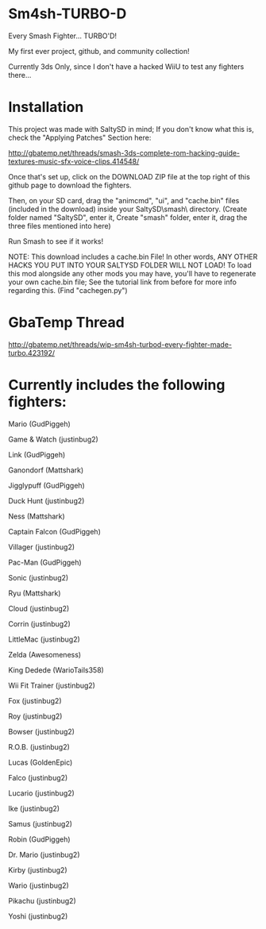 # Sm4sh-TURBO-D

Every Smash Fighter... TURBO'D!

My first ever project, github, and community collection!

Currently 3ds Only, since I don't have a hacked WiiU to test any fighters there...

# Installation

This project was made with SaltySD in mind; If you don't know what this is, check the "Applying Patches" Section here:

http://gbatemp.net/threads/smash-3ds-complete-rom-hacking-guide-textures-music-sfx-voice-clips.414548/

Once that's set up, click on the DOWNLOAD ZIP file at the top right of this github page to download the fighters.

Then, on your SD card, drag the "animcmd", "ui", and "cache.bin" files (included in the download) inside your SaltySD\smash\ directory. (Create folder named "SaltySD", enter it, Create "smash" folder, enter it, drag the three files mentioned into here)

Run Smash to see if it works!

NOTE: This download includes a cache.bin File! In other words, ANY OTHER HACKS YOU PUT INTO YOUR SALTYSD FOLDER WILL NOT LOAD! To load this mod alongside any other mods you may have, you'll have to regenerate your own cache.bin file; See the tutorial link from before for more info regarding this. (Find "cachegen.py")

# GbaTemp Thread

http://gbatemp.net/threads/wip-sm4sh-turbod-every-fighter-made-turbo.423192/


# Currently includes the following fighters:

Mario (GudPiggeh)

Game & Watch (justinbug2)

Link (GudPiggeh)

Ganondorf (Mattshark)

Jigglypuff (GudPiggeh)

Duck Hunt (justinbug2)

Ness (Mattshark)

Captain Falcon (GudPiggeh)

Villager (justinbug2)

Pac-Man (GudPiggeh)

Sonic (justinbug2)

Ryu (Mattshark)

Cloud (justinbug2)

Corrin (justinbug2)

LittleMac (justinbug2)

Zelda (Awesomeness)

King Dedede (WarioTails358)

Wii Fit Trainer (justinbug2)

Fox (justinbug2)

Roy (justinbug2)

Bowser (justinbug2)

R.O.B. (justinbug2)

Lucas (GoldenEpic)

Falco (justinbug2)

Lucario (justinbug2)

Ike (justinbug2)

Samus (justinbug2)

Robin (GudPiggeh)

Dr. Mario (justinbug2)

Kirby (justinbug2)

Wario (justinbug2)

Pikachu (justinbug2)

Yoshi (justinbug2)
